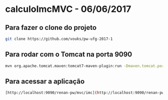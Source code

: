 # calculoImcMVC - 06/06/2017


## Para fazer o clone do projeto

```bash
git clone https://github.com/vouks/pw-ufg-2017-1
```

## Para rodar com o Tomcat na porta 9090

```bash
mvn org.apache.tomcat.maven:tomcat7-maven-plugin:run -Dmaven.tomcat.port=9090
```

## Para acessar a aplicação

```bash
[http://localhost:9090/renan-pw/mvc/imc](http://localhost:9090/renan-pw/mvc/imc)
```